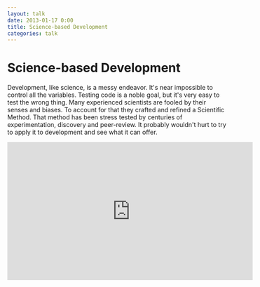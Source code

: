 ```yaml
---
layout: talk
date: 2013-01-17 0:00
title: Science-based Development
categories: talk
---
```

# Science-based Development

Development, like science, is a messy endeavor. It's near impossible to control all the variables. Testing code is a noble goal, but it's very easy to test the wrong thing. Many experienced scientists are fooled by their senses and biases. To account for that they crafted and refined a Scientific Method. That method has been stress tested by centuries of experimentation, discovery and peer-review. It probably wouldn't hurt to try to apply it to development and see what it can offer.

<script async class="speakerdeck-embed" data-id="5e7efb8042e40130009a123139173c61" data-ratio="1.33333333333333" src="//speakerdeck.com/assets/embed.js"></script>

<iframe width="560" height="315" src="http://www.youtube.com/embed/vum-FJn7kes" frameborder="0" allowfullscreen></iframe>
